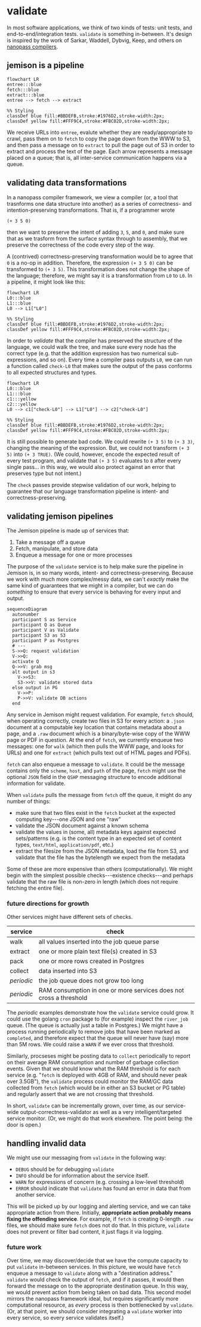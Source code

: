 # validate

In most software applications, we think of two kinds of tests: unit tests, and end-to-end/integration tests. `validate` is something in-between. It's design is inspired by the work of Sarkar, Waddell, Dybvig, Keep, and others on [nanopass compilers](https://legacy.cs.indiana.edu/~dyb/pubs/nano-jfp.pdf).

## jemison is a pipeline

```mermaid
flowchart LR
entree:::blue
fetch:::blue
extract:::blue
entree --> fetch --> extract

%% Styling
classDef blue fill:#BBDEFB,stroke:#1976D2,stroke-width:2px;
classDef yellow fill:#FFF9C4,stroke:#FBC02D,stroke-width:2px;
```

We receive URLs into `entree`, evalute whether they are ready/appropriate to crawl, pass them on to `fetch` to copy the page down from the WWW to S3, and then pass a message on to `extract` to pull the page out of S3 in order to extract and process the text of the page. Each arrow represents a message placed on a queue; that is, all inter-service communication happens via a queue.

## validating data transformations

In a nanopass compiler framework, we view a compiler (or, a tool that trasnforms one data structure into another) as a series of correctness- and intention-preserving transformations. That is, if a programmer wrote

```
(+ 3 5 0)
```

then we want to preserve the intent of adding `3`, `5`, and `0`, and make sure that as we trasform from the surface syntax through to assembly, that we preserve the correctness of the code every step of the way. 

A (contrived) correctness-preserving transformation would be to agree that `0` is a no-op in addition. Therefore, the expression `(+ 3 5 0)` can be transformed to `(+ 3 5)`. This transformation does not change the shape of the language; therefore, we might say it is a transformation from `L0` to `L0`. In a pipeline, it might look like this:

```mermaid
flowchart LR
L0:::blue
L1:::blue
L0 --> L1["L0"]

%% Styling
classDef blue fill:#BBDEFB,stroke:#1976D2,stroke-width:2px;
classDef yellow fill:#FFF9C4,stroke:#FBC02D,stroke-width:2px;
```

In order to *validate* that the compiler has preserved the structure of the language, we could walk the tree, and make sure every node has the correct type (e.g. that the addition expression has two numerical sub-expressions, and so on). Every time a compiler pass outputs `L0`, we can run a function called `check-L0` that makes sure the output of the pass conforms to all expected structures and types.

```mermaid
flowchart LR
L0:::blue
L1:::blue
c1:::yellow
c2:::yellow
L0 --> c1["check-L0"] --> L1["L0"] --> c2["check-L0"]

%% Styling
classDef blue fill:#BBDEFB,stroke:#1976D2,stroke-width:2px;
classDef yellow fill:#FFF9C4,stroke:#FBC02D,stroke-width:2px;
```

It is still possible to generate bad code. We could rewrite `(+ 3 5)` to `(+ 3 3)`, changing the meaning of the expression. But, we could not transform `(+ 3 5)` into `(+ 3 TRUE)`. (We could, however, encode the expected result of every test program, and validate that `(+ 3 5)` evaluates to `8` after every single pass... in this way, we would also protect against an error that preserves type but not intent.) 

The `check` passes provide stepwise validation of our work, helping to guarantee that our language transformation pipeline is intent- and correctness-preserving.

## validating jemison pipelines

The Jemison pipeline is made up of services that:

1. Take a message off a queue
2. Fetch, manipulate, and store data
3. Enqueue a message for one or more processes

The purpose of the `validate` service is to help make sure the pipeline in Jemison is, in so many words, intent- and correctness-preserving. Because we work with much more complex/messy data, we can't *exactly* make the same kind of guarantees that we might in a compiler, but we can do *something* to ensure that every service is behaving for every input and output.


```mermaid
sequenceDiagram
  autonumber
  participant S as Service
  participant Q as Queue
  participant V as Validate
  participant S3 as S3
  participant P as Postgres
  # ---
  S->>Q: request validation
  V->>Q: 
  activate Q
  Q->>V: grab msg 
  alt output in s3
    V->>S3: 
    S3->>V: validate stored data
  else output in PG
    V->>P: 
    P->>V: validate DB actions
  end
```

Any service in Jemison might request validation. For example, `fetch` should, when operating correctly, create two files in S3 for every action: a `.json` document at a computable key location that contains metadata about a page, and a `.raw` document which is a binary/byte-wise copy of the WWW page or PDF in question. At the end of `fetch`, we currently enqueue two messages: one for `walk` (which then pulls the WWW page, and looks for URLs) and one for `extract` (which pulls text out of HTML pages and PDFs).

`fetch` can also enqueue a message to `validate`. It could be the message contains only the `scheme`, `host`, and `path` of the page, `fetch` might use the optional `JSON` field in the `QSHP` messaging structure to encode additional information for validate. 

When `validate` pulls the message from `fetch` off the queue, it might do any number of things:

* make sure that two files exist in the `fetch` bucket at the expected computing key---one JSON and one "raw"
* validate the JSON document against a known schema
* validate the values in (some, all) metadata keys against expected sets/patterns (e.g. is the content type in an expected set of content types, `text/html`, `application/pdf`, etc.)
* extract the filesize from the JSON metadata, load the file from S3, and validate that the file has the bytelength we expect from the metadata

Some of these are more expensive than others (computationally). We might begin with the simplest possible checks---existence checks---and perhaps validate that the raw file is non-zero in length (which does not require fetching the entire file). 

### future directions for growth

Other services might have different sets of checks.

| service | check |
| -- | -- |
| walk | all values inserted into the job queue parse |
| extract | one or more plain text file(s) created in S3 |
| pack | one or more rows created in Postgres |
| collect | data inserted into S3 |
| *periodic* | the job queue does not grow too long |
| *periodic* | RAM consumption in one or more services does not cross a threshold |

The *periodic* examples demonstrate how the `validate` service could grow. It could use the golang `cron` package to (for example) inspect the `river_job` queue. (The queue is actually just a table in Postgres.) We might have a process running periodically to remove jobs that have been marked as `completed`, and therefore expect that the queue will never have (say) more than 5M rows. We could raise a `WARN` if we ever cross that threshold. 

Similarly, procseses might be posting data to `collect` periodically to report on their average RAM consumption and number of garbage collection events. Given that we should know what the RAM threshold is for each service (e.g. "`fetch` is deployed with 4GB of RAM, and should never peak over 3.5GB"), the `validate` process could monitor the RAM/GC data collected from `fetch` (which would be in either an S3 bucket or PG table) and regularly assert that we are not crossing that threshold.

In short, `validate` can be incrementally grown, over time, as our service-wide output-correctness-validator as well as a very intelligent/targeted service monitor. (Or, we might do that work elsewhere. The point being: the door is open.)

## handling invalid data

We might use our messaging from `validate` in the following way:

* `DEBUG` should be for debugging `validate`
* `INFO` should be for information about the service itself.
* `WARN` for expressions of concern (e.g. crossing a low-level threshold)
* `ERROR` should indicate that `validate` has found an error in data that from another service.

This will be picked up by our logging and alerting service, and we can take appropriate action from there. Initially, **appropriate action probably means fixing the offending service**. For example, if `fetch` is creating 0-length `.raw` files, we should make sure `fetch` does not do that. In this picture, `validate` does not prevent or filter bad content, it just flags it via logging.


### future work

Over time, we may discover/decide that we have the compute capacity to put `validate` in-between services. In this picture, we would have `fetch` enqueue a message to `validate` along with a "destination address." `validate` would check the output of `fetch`, and if it passes, it would then forward the message on to the appropriate destination queue. In this way, we would prevent action from being taken on bad data. This second model mirrors the nanopass framework ideal, but requires significantly more computational resource, as *every* process is then bottlenecked by `validate`. (Or, at that point, we should consider integrating a `validate` worker into every service, so every service validates itself.)